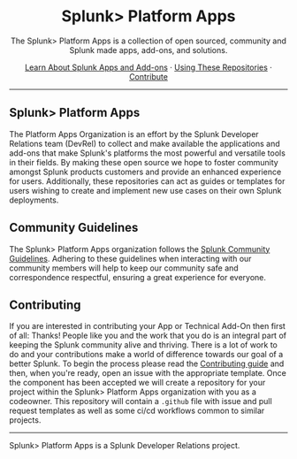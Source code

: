 <h1 align="center">
    Splunk> Platform Apps
</h1>

<p align="center">
    The Splunk> Platform Apps is a collection of open sourced, community and Splunk made apps, add-ons, and solutions.
</p>

<p align="center">
  <a href="https://docs.splunk.com/Documentation/Splunk/9.4.2/Admin/Whatsanapp">Learn About Splunk Apps and Add-ons</a>
  ·
  <a href="https://github.com/splunk-platform-apps/README.md">Using These Repositories</a>
  ·
  <a href="#contribute">Contribute</a>
</p>

---

## Splunk> Platform Apps

The Platform Apps Organization is an effort by the Splunk Developer Relations team (DevRel) to collect and make available the applications and add-ons that make Splunk's platforms the most powerful and versatile tools in their fields. By making these open source we hope to foster community amongst Splunk products customers and provide an enhanced experience for users. Additionally, these repositories can act as guides or templates for users wishing to create and implement new use cases on their own Splunk deployments.

## Community Guidelines

The Splunk> Platform Apps organization follows the [Splunk Community Guidelines](https://docs.splunk.com/Documentation/Community/current/community/CommunityGuidelines). Adhering to these guidelines when interacting with our community members will help to keep our community safe and correspondence respectful, ensuring a great experience for everyone.

## Contributing

If you are interested in contributing your App or Technical Add-On then first of all: Thanks! People like you and the work that you do is an integral part of keeping the Splunk community alive and thriving. There is a lot of work to do and your contributions make a world of difference towards our goal of a better Splunk. To begin the process please read the [Contributing guide](.github/CONTRIBUTING.md) and then, when you're ready, open an issue with the appropriate template. Once the component has been accepted we will create a repository for your project within the Splunk> Platform Apps organization with you as a codeowner. This repository will contain a `.github` file with issue and pull request templates as well as some ci/cd workflows common to similar projects.

---

Splunk> Platform Apps is a Splunk Developer Relations project. 